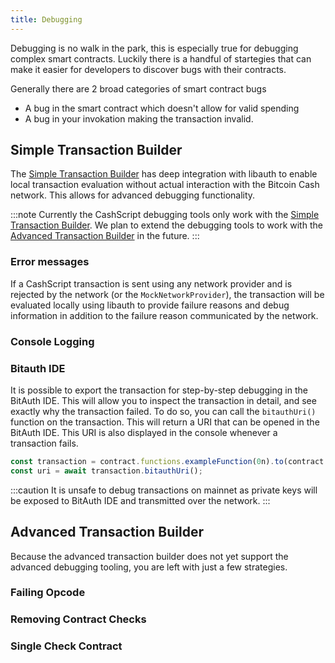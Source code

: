 ```yaml
---
title: Debugging
---
```


Debugging is no walk in the park, this is especially true for debugging complex smart contracts. Luckily there is a handful of startegies that can make it easier for developers to discover bugs with their contracts.

Generally there are 2 broad categories of smart contract bugs

- A bug in the smart contract which doesn't allow for valid spending
- A bug in your invokation making the transaction invalid.

## Simple Transaction Builder

The [Simple Transaction Builder](/docs/sdk/transactions) has deep integration with libauth to enable local transaction evaluation without actual interaction with the Bitcoin Cash network. This allows for advanced debugging functionality.

:::note
Currently the CashScript debugging tools only work with the [Simple Transaction Builder](/docs/sdk/transactions). We plan to extend the debugging tools to work with the [Advanced Transaction Builder](/docs/sdk/transactions-advanced) in the future.
:::


### Error messages

If a CashScript transaction is sent using any network provider and is rejected by the network (or the `MockNetworkProvider`), the transaction will be evaluated locally using libauth to provide failure reasons and debug information in addition to the failure reason communicated by the network.

### Console Logging

### Bitauth IDE

It is possible to export the transaction for step-by-step debugging in the BitAuth IDE. This will allow you to inspect the transaction in detail, and see exactly why the transaction failed. To do so, you can call the `bitauthUri()` function on the transaction. This will return a URI that can be opened in the BitAuth IDE. This URI is also displayed in the console whenever a transaction fails.

```ts
const transaction = contract.functions.exampleFunction(0n).to(contract.address, 10000n);
const uri = await transaction.bitauthUri();
```

:::caution
It is unsafe to debug transactions on mainnet as private keys will be exposed to BitAuth IDE and transmitted over the network.
:::

## Advanced Transaction Builder

Because the advanced transaction builder does not yet support the advanced debugging tooling, you are left with just a few strategies.

### Failing Opcode

### Removing Contract Checks

### Single Check Contract

